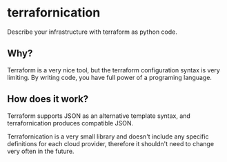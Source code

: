 # terrafornication

Describe your infrastructure with terraform as python code.


## Why?

Terraform is a very nice tool, but the terraform configuration syntax is very limiting.
By writing code, you have full power of a programing language.


## How does it work?

Terraform supports JSON as an alternative template syntax, and terrafornication produces compatible JSON.

Terrafornication is a very small library and doesn't include any specific definitions for each cloud provider,
therefore it shouldn't need to change very often in the future.
